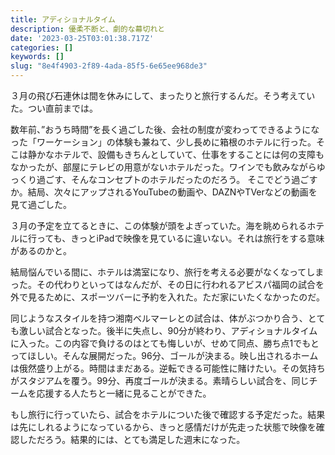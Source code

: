 ```yaml
---
title: アディショナルタイム
description: 優柔不断と、劇的な幕切れと
date: '2023-03-25T03:01:38.717Z'
categories: []
keywords: []
slug: "8e4f4903-2f89-4ada-85f5-6e65ee968de3"
---
```

３月の飛び石連休は間を休みにして、まったりと旅行するんだ。そう考えていた。つい直前までは。

数年前、”おうち時間”を長く過ごした後、会社の制度が変わってできるようになった「ワーケーション」の体験も兼ねて、少し長めに箱根のホテルに行った。そこは静かなホテルで、設備もきちんとしていて、仕事をすることには何の支障もなかったが、部屋にテレビの用意がないホテルだった。ワインでも飲みながらゆっくり過ごす、そんなコンセプトのホテルだったのだろう。 そこでどう過ごすか。結局、次々にアップされるYouTubeの動画や、DAZNやTVerなどの動画を見て過ごした。

３月の予定を立てるときに、この体験が頭をよぎっていた。海を眺められるホテルに行っても、きっとiPadで映像を見ているに違いない。それは旅行をする意味があるのかと。

結局悩んでいる間に、ホテルは満室になり、旅行を考える必要がなくなってしまった。その代わりといってはなんだが、その日に行われるアビスパ福岡の試合を外で見るために、スポーツバーに予約を入れた。ただ家にいたくなかったのだ。

同じようなスタイルを持つ湘南ベルマーレとの試合は、体がぶつかり合う、とても激しい試合となった。後半に失点し、90分が終わり、アディショナルタイムに入った。この内容で負けるのはとても悔しいが、せめて同点、勝ち点1でもとってほしい。そんな展開だった。96分、ゴールが決まる。映し出されるホームは俄然盛り上がる。時間はまだある。逆転できる可能性に賭けたい。その気持ちがスタジアムを覆う。99分、再度ゴールが決まる。素晴らしい試合を、同じチームを応援する人たちと一緒に見ることができた。

もし旅行に行っていたら、試合をホテルについた後で確認する予定だった。結果は先にしれるようになっているから、きっと感情だけが先走った状態で映像を確認しただろう。結果的には、とても満足した週末になった。